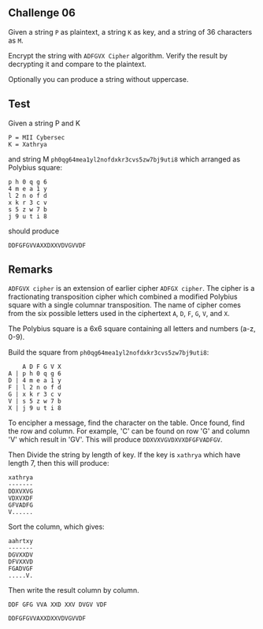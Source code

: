 ## Challenge 06

Given a string `P` as plaintext, a string `K` as key, and a string of 36 characters as `M`.

Encrypt the string with `ADFGVX Cipher` algorithm. Verify the result by decrypting it and compare to the plaintext.

Optionally you can produce a string without uppercase.

## Test

Given a string P and K

```
P = MII Cybersec
K = Xathrya
```

and string M `ph0qg64mea1yl2nofdxkr3cvs5zw7bj9uti8` which arranged as Polybius square:

```
p h 0 q g 6
4 m e a 1 y
l 2 n o f d
x k r 3 c v
s 5 z w 7 b
j 9 u t i 8
```

should produce

```
DDFGFGVVAXXDXXVDVGVVDF
```

## Remarks

`ADFGVX cipher` is an extension of earlier cipher `ADFGX cipher`. The cipher is a fractionating transposition cipher which combined a modified Polybius square with a single columnar transposition. The name of cipher comes from the six possible letters used in the ciphertext `A`, `D`, `F`, `G`, `V`, and `X`.

The Polybius square is a 6x6 square containing all letters and numbers (a-z, 0-9).

Build the square from `ph0qg64mea1yl2nofdxkr3cvs5zw7bj9uti8`:

```
    A D F G V X
A | p h 0 q g 6
D | 4 m e a 1 y
F | l 2 n o f d
G | x k r 3 c v
V | s 5 z w 7 b
X | j 9 u t i 8
```

To encipher a message, find the character on the table. Once found, find the row and column. For example, 'C' can be found on row 'G' and column 'V' which result in 'GV'. This will produce `DDXVXVGVDXVXDFGFVADFGV`.

Then Divide the string by length of key. If the key is `xathrya` which have length 7, then this will produce:

```
xathrya
-------
DDXVXVG
VDXVXDF
GFVADFG
V......
```

Sort the column, which gives:

```
aahrtxy
-------
DGVXXDV
DFVXXVD
FGADVGF
.....V.
```

Then write the result column by column.

```
DDF GFG VVA XXD XXV DVGV VDF

DDFGFGVVAXXDXXVDVGVVDF
```